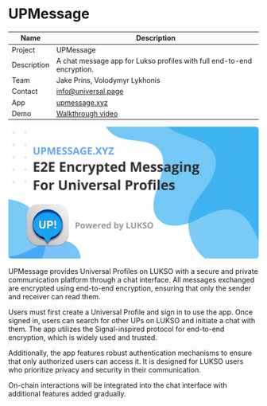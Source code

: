 # UPMessage

| Name | Description |
| ---- | ----------- |
| Project | UPMessage |
| Description | A chat message app for Lukso profiles with full end-to-end encryption. |
| Team | Jake Prins, Volodymyr Lykhonis |
| Contact | info@universal.page |
| App | [upmessage.xyz](https://upmessage.xyz) |
| Demo | [Walkthrough video](https://youtu.be/0umI16BH4L0) |

<img alt="UpMessage" src="./assets/img/up-message.png" style="border-radius:6px" />

UPMessage provides Universal Profiles on LUKSO with a secure and private communication platform through a chat interface. All messages exchanged are encrypted using end-to-end encryption, ensuring that only the sender and receiver can read them. 

Users must first create a Universal Profile and sign in to use the app. Once signed in, users can search for other UPs on LUKSO and initiate a chat with them. The app utilizes the Signal-inspired protocol for end-to-end encryption, which is widely used and trusted.

Additionally, the app features robust authentication mechanisms to ensure that only authorized users can access it. It is designed for LUKSO users who prioritize privacy and security in their communication. 

On-chain interactions will be integrated into the chat interface with additional features added gradually. 
